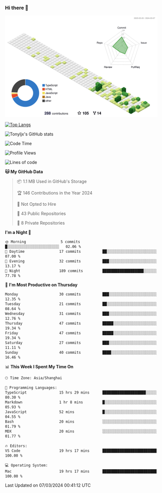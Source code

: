 ### Hi there 👋

![](./profile-3d-contrib/profile-green-animate.svg)

 

[![Top Langs](https://github-readme-stats.vercel.app/api/top-langs/?username=tonyljx)](https://github.com/anuraghazra/github-readme-stats)

![Tonyljx's GitHub stats](https://github-readme-stats.vercel.app/api?username=tonyljx&theme=default&show_icons=true)

 

<!--START_SECTION:waka-->
![Code Time](http://img.shields.io/badge/Code%20Time-197%20hrs%2019%20mins-blue)

![Profile Views](http://img.shields.io/badge/Profile%20Views-9-blue)

![Lines of code](https://img.shields.io/badge/From%20Hello%20World%20I%27ve%20Written-295.7%20thousand%20lines%20of%20code-blue)

**🐱 My GitHub Data** 

> 📦 1.1 MB Used in GitHub's Storage 
 > 
> 🏆 146 Contributions in the Year 2024
 > 
> 🚫 Not Opted to Hire
 > 
> 📜 43 Public Repositories 
 > 
> 🔑 8 Private Repositories 
 > 
**I'm a Night 🦉** 

```text
🌞 Morning                5 commits           █░░░░░░░░░░░░░░░░░░░░░░░░   02.06 % 
🌆 Daytime                17 commits          ██░░░░░░░░░░░░░░░░░░░░░░░   07.00 % 
🌃 Evening                32 commits          ███░░░░░░░░░░░░░░░░░░░░░░   13.17 % 
🌙 Night                  189 commits         ███████████████████░░░░░░   77.78 % 
```
📅 **I'm Most Productive on Thursday** 

```text
Monday                   30 commits          ███░░░░░░░░░░░░░░░░░░░░░░   12.35 % 
Tuesday                  21 commits          ██░░░░░░░░░░░░░░░░░░░░░░░   08.64 % 
Wednesday                31 commits          ███░░░░░░░░░░░░░░░░░░░░░░   12.76 % 
Thursday                 47 commits          █████░░░░░░░░░░░░░░░░░░░░   19.34 % 
Friday                   47 commits          █████░░░░░░░░░░░░░░░░░░░░   19.34 % 
Saturday                 27 commits          ███░░░░░░░░░░░░░░░░░░░░░░   11.11 % 
Sunday                   40 commits          ████░░░░░░░░░░░░░░░░░░░░░   16.46 % 
```


📊 **This Week I Spent My Time On** 

```text
🕑︎ Time Zone: Asia/Shanghai

💬 Programming Languages: 
TypeScript               15 hrs 29 mins      ████████████████████░░░░░   80.30 % 
Markdown                 1 hr 8 mins         █░░░░░░░░░░░░░░░░░░░░░░░░   05.93 % 
JavaScript               52 mins             █░░░░░░░░░░░░░░░░░░░░░░░░   04.55 % 
Bash                     20 mins             ░░░░░░░░░░░░░░░░░░░░░░░░░   01.79 % 
MDX                      20 mins             ░░░░░░░░░░░░░░░░░░░░░░░░░   01.77 % 

🔥 Editors: 
VS Code                  19 hrs 17 mins      █████████████████████████   100.00 % 

💻 Operating System: 
Mac                      19 hrs 17 mins      █████████████████████████   100.00 % 
```


 Last Updated on 07/03/2024 00:41:12 UTC
<!--END_SECTION:waka-->
